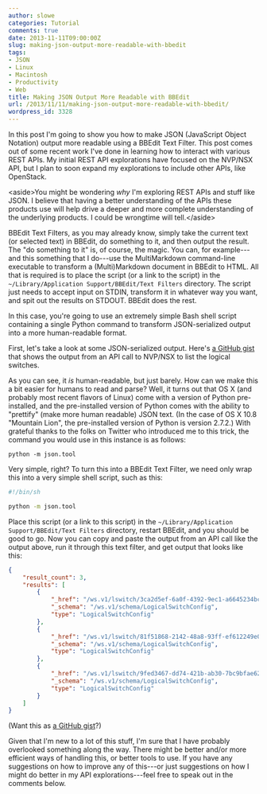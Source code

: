```yaml
---
author: slowe
categories: Tutorial
comments: true
date: 2013-11-11T09:00:00Z
slug: making-json-output-more-readable-with-bbedit
tags:
- JSON
- Linux
- Macintosh
- Productivity
- Web
title: Making JSON Output More Readable with BBEdit
url: /2013/11/11/making-json-output-more-readable-with-bbedit/
wordpress_id: 3328
---
```


In this post I'm going to show you how to make JSON (JavaScript Object Notation) output more readable using a BBEdit Text Filter. This post comes out of some recent work I've done in learning how to interact with various REST APIs. My initial REST API explorations have focused on the NVP/NSX API, but I plan to soon expand my explorations to include other APIs, like OpenStack.

&lt;aside&gt;You might be wondering _why_ I'm exploring REST APIs and stuff like JSON. I believe that having a better understanding of the APIs these products use will help drive a deeper and more complete understanding of the underlying products. I could be wrongtime will tell.&lt;/aside&gt;

BBEdit Text Filters, as you may already know, simply take the current text (or selected text) in BBEdit, do something to it, and then output the result. The "do something to it" is, of course, the magic. You can, for example---and this something that I do---use the MultiMarkdown command-line executable to transform a (Multi)Markdown document in BBEdit to HTML. All that is required is to place the script (or a link to the script) in the `~/Library/Application Support/BBEdit/Text Filters` directory. The script just needs to accept input on STDIN, transform it in whatever way you want, and spit out the results on STDOUT. BBEdit does the rest.

In this case, you're going to use an extremely simple Bash shell script containing a single Python command to transform JSON-serialized output into a more human-readable format.

First, let's take a look at some JSON-serialized output. Here's [a GitHub gist][gist-1] that shows the output from an API call to NVP/NSX to list the logical switches.

As you can see, it _is_ human-readable, but just barely. How can we make this a bit easier for humans to read and parse? Well, it turns out that OS X (and probably most recent flavors of Linux) come with a version of Python pre-installed, and the pre-installed version of Python comes with the ability to "prettify" (make more human readable) JSON text. (In the case of OS X 10.8 "Mountain Lion", the pre-installed version of Python is version 2.7.2.) With grateful thanks to the folks on Twitter who introduced me to this trick, the command you would use in this instance is as follows:

    python -m json.tool

Very simple, right? To turn this into a BBEdit Text Filter, we need only wrap this into a very simple shell script, such as this:

``` bash
#!/bin/sh

python -m json.tool
```

Place this script (or a link to this script) in the `~/Library/Application Support/BBEdit/Text Filters` directory, restart BBEdit, and you should be good to go. Now you can copy and paste the output from an API call like the output above, run it through this text filter, and get output that looks like this:

``` json
{
    "result_count": 3, 
    "results": [
        {
            "_href": "/ws.v1/lswitch/3ca2d5ef-6a0f-4392-9ec1-a6645234bc55", 
            "_schema": "/ws.v1/schema/LogicalSwitchConfig", 
            "type": "LogicalSwitchConfig"
        }, 
        {
            "_href": "/ws.v1/lswitch/81f51868-2142-48a8-93ff-ef612249e025", 
            "_schema": "/ws.v1/schema/LogicalSwitchConfig", 
            "type": "LogicalSwitchConfig"
        }, 
        {
            "_href": "/ws.v1/lswitch/9fed3467-dd74-421b-ab30-7bc9bfae6248", 
            "_schema": "/ws.v1/schema/LogicalSwitchConfig", 
            "type": "LogicalSwitchConfig"
        }
    ]
}
```

(Want this as [a GitHub gist][gist-3]?)

Given that I'm new to a lot of this stuff, I'm sure that I have probably overlooked something along the way. There might be better and/or more efficient ways of handling this, or better tools to use. If you have any suggestions on how to improve any of this---or just suggestions on how I might do better in my API explorations---feel free to speak out in the comments below.

[gist-1]: https://gist.github.com/lowescott/7370184
[gist-2]: https://gist.github.com/lowescott/7364842
[gist-3]: https://gist.github.com/lowescott/7370142